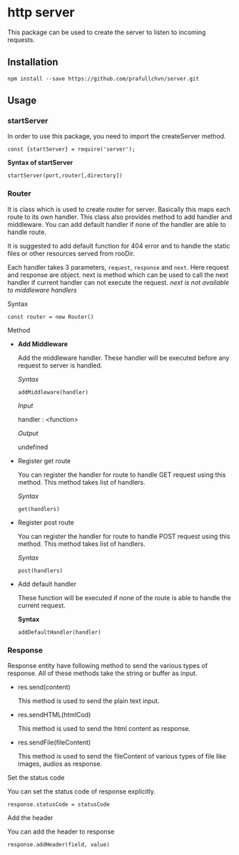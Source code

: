 # http server

This package can be used to create the server to listen to incoming requests.

## Installation

`npm install --save https://github.com/prafullchvn/server.git`


## Usage

### **startServer**

In order to use this package, you need to import the createServer method.

`const {startServer} = require('server');`

**Syntax of startServer**

`startServer(port,router[,directory])`

### **Router**

It is class which is used to create router for server. Basically this maps each route to its own handler. This class also provides method to add handler and middleware. You can add default handler if none of the handler are able to handle route.

It is suggested to add default function for 404 error and to handle the static files or other resources served from rooDir.

 Each handler takes 3 parameters, `request`, `response` and `next`. Here request and response are object. next is method which can be used to call the next handler if current handler can not execute the request. *next is not available to middleware handlers*

Syntax 

`const router = new Router()`

Method

- **Add Middleware**

  Add the middleware handler. These handler will be executed before any request to server is handled.

  *Syntax*
  
  `addMiddleware(handler)`
  
  *Input*

  handler : \<function\>

  *Output*

  undefined

- Register get route

  You can register the handler for route to handle GET request using this method. This method takes list of handlers.

  *Syntax*
  
  `get(handlers)`


- Register post route

  You can register the handler for route to handle POST request using this method. This method takes list of handlers.

  *Syntax*
  
  `post(handlers)`
  

- Add default handler

  These function will be executed if none of the route is able to handle the current request.

  **Syntax**

  `addDefaultHandler(handler)`


### Response

  Response entity have following method to send the various types of response.
  All of these methods take the string or buffer as input.

- res.send(content)

  This method is used to send the plain text input. 

- res.sendHTML(htmlCod)

  This method is used to send the html content as response.

- res.sendFile(fileContent)

  This method is used to send the fileContent of various types of file like images, audios as response.

Set the status code

You can set the status code of response explicitly. 

`response.statusCode = statusCode`

Add the header

You can add the header to response

`response.addHeader(field, value)`